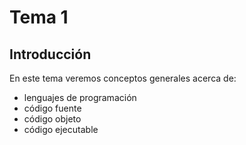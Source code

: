# Tema 1

## Introducción

En este tema veremos conceptos generales acerca de:

- lenguajes de programación
- código fuente
- código objeto
- código ejecutable
